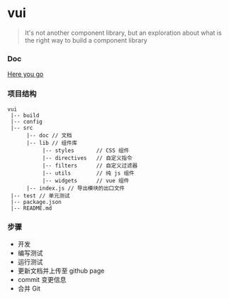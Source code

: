 # vui

> It's not another component library, but an exploration about what is the right way to build a component library

### Doc

[Here you go](https://itouzigithub.github.io/pages/vui)

### 项目结构
```
vui
 |-- build
 |-- config
 |-- src
      |-- doc // 文档
      |-- lib // 组件库
           |-- styles       // CSS 组件
           |-- directives   // 自定义指令
           |-- filters      // 自定义过滤器
           |-- utils        // 纯 js 组件 
           |-- widgets      // vue 组件
      |-- index.js // 导出模块的出口文件
 |-- test // 单元测试
 |-- package.json
 |-- README.md
```

### 步骤

- 开发
- 编写测试
- 运行测试
- 更新文档并上传至 github page
- commit 变更信息
- 合并 Git